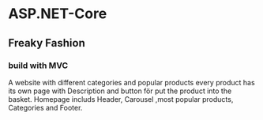 # ASP.NET-Core
## Freaky Fashion
### build with MVC
A website with different categories and popular products every product has its own page with Description and button för put the product into the basket. Homepage includs Header, Carousel ,most popular products, Categories and Footer.

